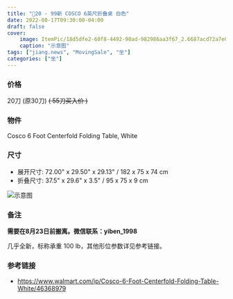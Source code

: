 ```yaml
---
title: "🔪20 - 99新 COSCO 6英尺折叠桌 白色"
date: 2022-08-17T09:30:00-04:00
draft: false
cover:
    image: ItemPic/18d5dfe2-60f8-4492-90ad-982986aa3f67_2.6687acd72a7e0bc2827c57df3d68a3bc.webp
    caption: "示意图"
tags: ["jiang.news", "MovingSale", "坐"]
categories: ["坐"]
---
```


<!-- ## ------ ⚠️🈚 已被预定 ⚠️🈚 ------ -->

### 价格
20刀 (原30刀) ~~( 55刀买入价 )~~

### 物件
Cosco 6 Foot Centerfold Folding Table, White

### 尺寸
* 展开尺寸: 72.00" x 29.50" x 29.13" / 182 x 75 x 74 cm
* 折叠尺寸: 37.5" x 29.6" x 3.5" / 95 x 75 x 9 cm

![示意图](../../ItemPic/1f1e1df7-086e-47b0-8bdd-3ba6da16eec9_2.9b79528ee735df98b485213a70610d47.jpg)

### 备注
**需要在8月23日前搬离。微信联系：yiben_1998** 

几乎全新，标称承重 100 lb，其他形位参数详见参考链接。


### 参考链接
- https://www.walmart.com/ip/Cosco-6-Foot-Centerfold-Folding-Table-White/46368979

